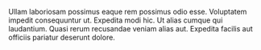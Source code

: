 Ullam laboriosam possimus eaque rem possimus odio esse. Voluptatem impedit consequuntur ut. Expedita modi hic. Ut alias cumque qui laudantium. Quasi rerum recusandae veniam alias aut. Expedita facilis aut officiis pariatur deserunt dolore.